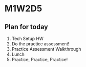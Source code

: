 # M1W2D5

## Plan for today

  1. Tech Setup HW
  2. Do the practice assessment!
  3. Practice Assessment Walkthrough
  4. Lunch
  5. Practice, Practice, Practice!
